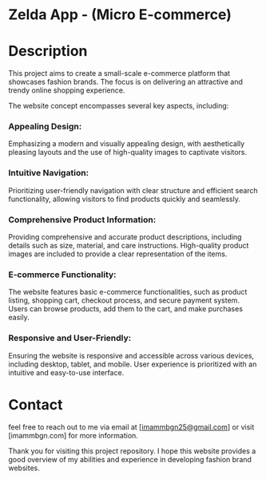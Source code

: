# Zelda App - (Micro E-commerce)

# Description
This project aims to create a small-scale e-commerce platform that showcases fashion brands. The focus is on delivering an attractive and trendy online shopping experience.

The website concept encompasses several key aspects, including:

### Appealing Design:
Emphasizing a modern and visually appealing design, with aesthetically pleasing layouts and the use of high-quality images to captivate visitors.

### Intuitive Navigation:
Prioritizing user-friendly navigation with clear structure and efficient search functionality, allowing visitors to find products quickly and seamlessly.

### Comprehensive Product Information:
Providing comprehensive and accurate product descriptions, including details such as size, material, and care instructions. High-quality product images are included to provide a clear representation of the items.

### E-commerce Functionality:
The website features basic e-commerce functionalities, such as product listing, shopping cart, checkout process, and secure payment system. Users can browse products, add them to the cart, and make purchases easily.

### Responsive and User-Friendly:
Ensuring the website is responsive and accessible across various devices, including desktop, tablet, and mobile. User experience is prioritized with an intuitive and easy-to-use interface.

# Contact
feel free to reach out to me via email at [imammbgn25@gmail.com] or visit [imammbgn.com] for more information.

Thank you for visiting this project repository. I hope this website provides a good overview of my abilities and experience in developing fashion brand websites.
